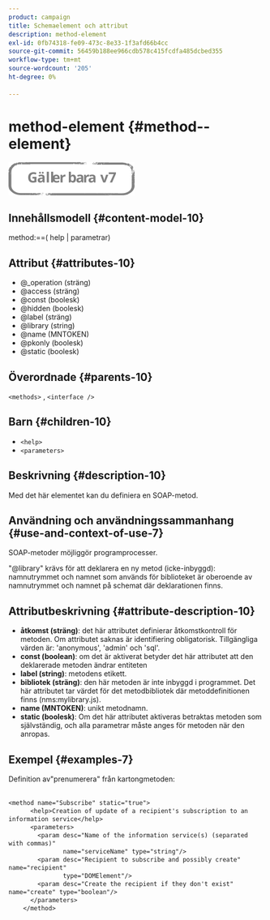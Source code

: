 ```yaml
---
product: campaign
title: Schemaelement och attribut
description: method-element
exl-id: 0fb74318-fe09-473c-8e33-1f3afd66b4cc
source-git-commit: 56459b188ee966cdb578c415fcdfa485dcbed355
workflow-type: tm+mt
source-wordcount: '205'
ht-degree: 0%

---
```


# method-element {#method--element}

![](../../../assets/v7-only.svg)

## Innehållsmodell {#content-model-10}

method:==( help | parametrar)

## Attribut {#attributes-10}

* @_operation (sträng)
* @access (sträng)
* @const (boolesk)
* @hidden (boolesk)
* @label (sträng)
* @library (string)
* @name (MNTOKEN)
* @pkonly (boolesk)
* @static (boolesk)

## Överordnade {#parents-10}

`<methods>`  ,  `<interface />`

## Barn {#children-10}

* `<help>`
* `<parameters>`

## Beskrivning {#description-10}

Med det här elementet kan du definiera en SOAP-metod.

## Användning och användningssammanhang {#use-and-context-of-use-7}

SOAP-metoder möjliggör programprocesser.

&quot;@library&quot; krävs för att deklarera en ny metod (icke-inbyggd): namnutrymmet och namnet som används för biblioteket är oberoende av namnutrymmet och namnet på schemat där deklarationen finns.

## Attributbeskrivning {#attribute-description-10}

* **åtkomst (sträng)**: det här attributet definierar åtkomstkontroll för metoden. Om attributet saknas är identifiering obligatorisk. Tillgängliga värden är: &#39;anonymous&#39;, &#39;admin&#39; och &#39;sql&#39;.
* **const (boolean)**: om det är aktiverat betyder det här attributet att den deklarerade metoden ändrar entiteten
* **label (string)**: metodens etikett.
* **bibliotek (sträng)**: den här metoden är inte inbyggd i programmet. Det här attributet tar värdet för det metodbibliotek där metoddefinitionen finns (nms:mylibrary.js).
* **name (MNTOKEN)**: unikt metodnamn.
* **static (boolesk)**: Om det här attributet aktiveras betraktas metoden som självständig, och alla parametrar måste anges för metoden när den anropas.

## Exempel {#examples-7}

Definition av&quot;prenumerera&quot; från kartongmetoden:

```
 
<method name="Subscribe" static="true">
      <help>Creation of update of a recipient's subscription to an information service</help>
      <parameters>
        <param desc="Name of the information service(s) (separated with commas)"
               name="serviceName" type="string"/>
        <param desc="Recipient to subscribe and possibly create" name="recipient"
               type="DOMElement"/>
        <param desc="Create the recipient if they don't exist" name="create" type="boolean"/>
      </parameters>     
    </method>
```
